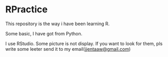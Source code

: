 # RPractice

This repository is the way i have been learning R.

Some basic, I have got from Python.

I use RStudio. Some picture is not display. If you want to look for them, pls write some leeter send it to my email(jjentaaw@gmail.com)
